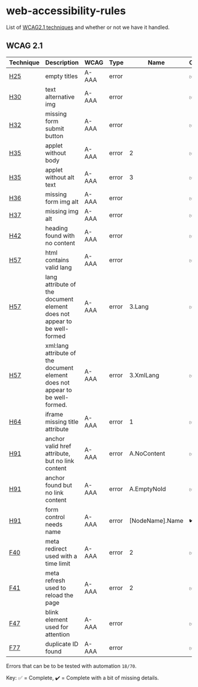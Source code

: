 # web-accessibility-rules

List of [WCAG2.1 techniques](https://www.w3.org/TR/WCAG21/) and whether or not we have it handled.

## WCAG 2.1

| Technique                                          | Description                                                                   | WCAG  | Type  | Name            | Complete |
| -------------------------------------------------- | ----------------------------------------------------------------------------- | ----- | ----- | --------------- | -------- |
| [H25](https://www.w3.org/TR/WCAG20-TECHS/H25.html) | empty titles                                                                  | A-AAA | error |                 | ✅       |
| [H30](https://www.w3.org/TR/WCAG20-TECHS/H30.html) | text alternative img                                                          | A-AAA | error |                 | ✅       |
| [H32](https://www.w3.org/TR/WCAG20-TECHS/H32.html) | missing form submit button                                                    | A-AAA | error |                 | ✅       |
| [H35](https://www.w3.org/TR/WCAG20-TECHS/H35.html) | applet without body                                                           | A-AAA | error | 2               | ✅       |
| [H35](https://www.w3.org/TR/WCAG20-TECHS/H35.html) | applet without alt text                                                       | A-AAA | error | 3               | ✅       |
| [H36](https://www.w3.org/TR/WCAG20-TECHS/H36.html) | missing form img alt                                                          | A-AAA | error |                 | ✅       |
| [H37](https://www.w3.org/TR/WCAG20-TECHS/H37.html) | missing img alt                                                               | A-AAA | error |                 | ✅       |
| [H42](https://www.w3.org/TR/WCAG20-TECHS/H42.html) | heading found with no content                                                 | A-AAA | error |                 | ✅       |
| [H57](https://www.w3.org/TR/WCAG20-TECHS/H57.html) | html contains valid lang                                                      | A-AAA | error |                 | ✅       |
| [H57](https://www.w3.org/TR/WCAG20-TECHS/H57.html) | lang attribute of the document element does not appear to be well-formed      | A-AAA | error | 3.Lang          | ✅       |
| [H57](https://www.w3.org/TR/WCAG20-TECHS/H57.html) | xml:lang attribute of the document element does not appear to be well-formed. | A-AAA | error | 3.XmlLang       | ✅       |
| [H64](https://www.w3.org/TR/WCAG20-TECHS/H64.html) | iframe missing title attribute                                                | A-AAA | error | 1               | ✅       |
| [H91](https://www.w3.org/TR/WCAG20-TECHS/H91.html) | anchor valid href attribute, but no link content                              | A-AAA | error | A.NoContent     | ✅       |
| [H91](https://www.w3.org/TR/WCAG20-TECHS/H91.html) | anchor found but no link content                                              | A-AAA | error | A.EmptyNoId     | ✅       |
| [H91](https://www.w3.org/TR/WCAG20-TECHS/H91.html) | form control needs name                                                       | A-AAA | error | [NodeName].Name | ✔️        |
| [F40](https://www.w3.org/TR/WCAG20-TECHS/F40.html) | meta redirect used with a time limit                                          | A-AAA | error | 2               | ✅       |
| [F41](https://www.w3.org/TR/WCAG20-TECHS/F41.html) | meta refresh used to reload the page                                          | A-AAA | error | 2               | ✅       |
| [F47](https://www.w3.org/TR/WCAG20-TECHS/F47.html) | blink element used for attention                                              | A-AAA | error |                 | ✅       |
| [F77](https://www.w3.org/TR/WCAG20-TECHS/F77.html) | duplicate ID found                                                            | A-AAA | error |                 | ✅       |

Errors that can be to be tested with automation `18/70`.

Key: ✅ = Complete, ✔️ = Complete with a bit of missing details.

